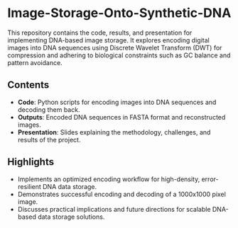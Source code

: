 # Image-Storage-Onto-Synthetic-DNA
This repository contains the code, results, and presentation for implementing DNA-based image storage. It explores encoding digital images into DNA sequences using Discrete Wavelet Transform (DWT) for compression and adhering to biological constraints such as GC balance and pattern avoidance.

## Contents
- **Code**: Python scripts for encoding images into DNA sequences and decoding them back.
- **Outputs**: Encoded DNA sequences in FASTA format and reconstructed images.
- **Presentation**: Slides explaining the methodology, challenges, and results of the project.

## Highlights
- Implements an optimized encoding workflow for high-density, error-resilient DNA data storage.
- Demonstrates successful encoding and decoding of a 1000x1000 pixel image.
- Discusses practical implications and future directions for scalable DNA-based data storage solutions.
